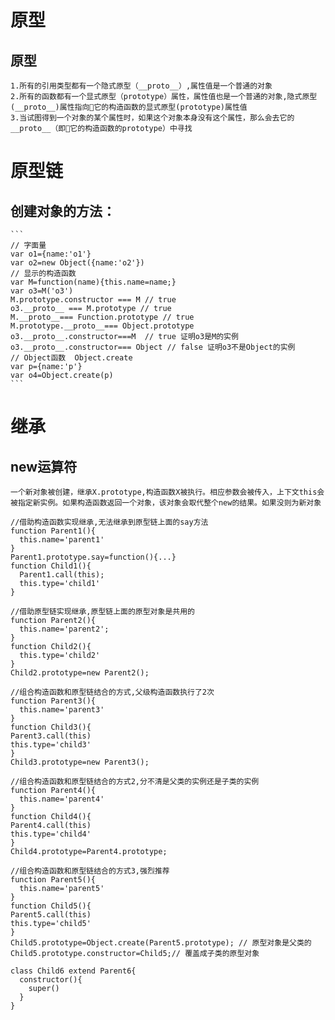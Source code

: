 # 原型
  ## 原型
    1.所有的引用类型都有一个隐式原型（__proto__）,属性值是一个普通的对象
    2.所有的函数都有一个显式原型（prototype）属性，属性值也是一个普通的对象,隐式原型(__proto__)属性指向它的构造函数的显式原型(prototype)属性值 
    3.当试图得到一个对象的某个属性时，如果这个对象本身没有这个属性，那么会去它的__proto__（即它的构造函数的prototype）中寻找 

# 原型链
  ## 创建对象的方法：
    ```
    // 字面量  
    var o1={name:'o1'}  
    var o2=new Object({name:'o2'})
    // 显示的构造函数
    var M=function(name){this.name=name;}
    var o3=M('o3')
    M.prototype.constructor === M // true
    o3.__proto__ === M.prototype // true
    M.__proto__=== Function.prototype // true
    M.prototype.__proto__=== Object.prototype
    o3.__proto__.constructor===M  // true 证明o3是M的实例
    o3.__proto__.constructor=== Object // false 证明o3不是Object的实例
    // Object函数  Object.create
    var p={name:'p'} 
    var o4=Object.create(p) 
    ```

# 继承

  ## new运算符
    一个新对象被创建，继承X.prototype,构造函数X被执行。相应参数会被传入，上下文this会被指定新实例。如果构造函数返回一个对象，该对象会取代整个new的结果。如果没则为新对象

  ```
  //借助构造函数实现继承,无法继承到原型链上面的say方法
  function Parent1(){
    this.name='parent1'
  }
  Parent1.prototype.say=function(){...}
  function Child1(){
    Parent1.call(this);
    this.type='child1'
  }

  //借助原型链实现继承,原型链上面的原型对象是共用的
  function Parent2(){
    this.name='parent2';
  }
  function Child2(){
    this.type='child2'
  }
  Child2.prototype=new Parent2();

  //组合构造函数和原型链结合的方式,父级构造函数执行了2次
  function Parent3(){
    this.name='parent3'
  }
  function Child3(){
  Parent3.call(this)
  this.type='child3'
  }
  Child3.prototype=new Parent3();

  //组合构造函数和原型链结合的方式2,分不清是父类的实例还是子类的实例
  function Parent4(){
    this.name='parent4'
  }
  function Child4(){
  Parent4.call(this)
  this.type='child4'
  }
  Child4.prototype=Parent4.prototype;

  //组合构造函数和原型链结合的方式3,强烈推荐
  function Parent5(){
    this.name='parent5'
  }
  function Child5(){
  Parent5.call(this)
  this.type='child5'
  }
  Child5.prototype=Object.create(Parent5.prototype); // 原型对象是父类的
  Child5.prototype.constructor=Child5;// 覆盖成子类的原型对象

  class Child6 extend Parent6{
    constructor(){
      super()
    }
  }
  ```
